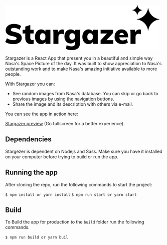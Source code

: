 ![logo](https://github.com/marcelsoliveira/stargazer/blob/master/docs/stargazer_logo.png "logo")

Stargazer is a React App that present you in a beautiful and simple way Nasa's Space Picture of the day. It was built to show appreciation to Nasa's outstanding work and to make Nasa's amazing initiative available to more people.

With Stargazer you can:

* See random images from Nasa's database. You can skip or go back to previous images by using the navigation buttons.
* Share the image and its description with others via e-mail.

You can see the app in action here:

[Stargazer preview](https://marcelsoliveira.github.io/stargazer/) (Go fullscreen for a better experience).

## Dependencies

Stargezer is dependent on Nodejs and Sass. Make sure you have it installed on your computer before trying to build or run the app.

## Running the app

After cloning the repo, run the following commands to start the project:

``$ npm install or yarn install``
``$ npm run start or yarn start``

## Build

To Build the app for production to the `build` folder run the following commands.

``$ npm run build or yarn buil``
